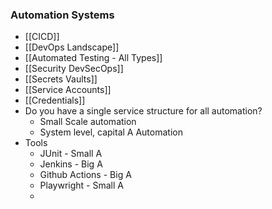 ### Automation Systems
- [[CICD]]
- [[DevOps Landscape]]
- [[Automated Testing - All Types]]
- [[Security DevSecOps]]
- [[Secrets Vaults]]
- [[Service Accounts]]
- [[Credentials]]
- Do you have a single service structure for all automation?
	- Small Scale automation
	- System level, capital A Automation
- Tools
	- JUnit - Small A
	- Jenkins - Big A
	- Github Actions - Big A
	- Playwright - Small A
	- 